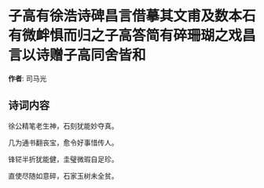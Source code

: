 # 子高有徐浩诗碑昌言借摹其文甫及数本石有微衅惧而归之子高答简有碎珊瑚之戏昌言以诗赠子高同舍皆和

**作者**: 司马光

## 诗词内容

徐公精笔老生神，石刻犹能妙夺真。

几为通书翻丧宝，愈令好事惜传人。

锋铓半折犹能健，圭璧微瑕自足珍。

直使尽随如意碎，石家玉树未全贫。

